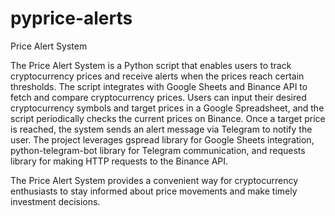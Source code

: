 # pyprice-alerts
Price Alert System

The Price Alert System is a Python script that enables users to track cryptocurrency prices and receive alerts when the prices reach certain thresholds. The script integrates with Google Sheets and Binance API to fetch and compare cryptocurrency prices. Users can input their desired cryptocurrency symbols and target prices in a Google Spreadsheet, and the script periodically checks the current prices on Binance. Once a target price is reached, the system sends an alert message via Telegram to notify the user. The project leverages gspread library for Google Sheets integration, python-telegram-bot library for Telegram communication, and requests library for making HTTP requests to the Binance API.

The Price Alert System provides a convenient way for cryptocurrency enthusiasts to stay informed about price movements and make timely investment decisions.

